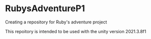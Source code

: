 # RubysAdventureP1
Creating a repository for Ruby's adventure project

This repoitory is intended to be used with the unity version 2021.3.8f1
